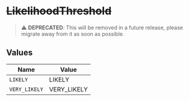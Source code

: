 # ~~LikelihoodThreshold~~

> :warning: **DEPRECATED**: This will be removed in a future release, please migrate away from it as soon as possible.


## Values

| Name          | Value         |
| ------------- | ------------- |
| `LIKELY`      | LIKELY        |
| `VERY_LIKELY` | VERY_LIKELY   |
